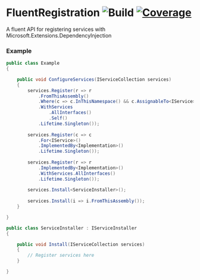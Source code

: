 # FluentRegistration ![Build](https://github.com/nwendel/fluentregistration/actions/workflows/build.yml/badge.svg) [![Coverage](https://codecov.io/gh/nwendel/fluentregistration/branch/main/graph/badge.svg?token=BMNOSIWUMV)](https://codecov.io/gh/nwendel/fluentregistration)

A fluent API for registering services with Microsoft.Extensions.DependencyInjection

### Example
```csharp
public class Example
{

    public void ConfigureServices(IServiceCollection services)
    {
        services.Register(r => r
            .FromThisAssembly()
            .Where(c => c.InThisNamespace() && c.AssignableTo<IService>())
            .WithServices
                .AllInterfaces()
                .Self()
            .Lifetime.Singleton());
            
        services.Register(c => c
            .For<IService>()
            .ImplementedBy<Implementation>()
            .Lifetime.Singleton());
            
        services.Register(r => r
            .ImplementedBy<Implementation>()
            .WithServices.AllInterfaces()
            .Lifetime.Singleton());
            
        services.Install<ServiceInstaller>();
        
        services.Install(i => i.FromThisAssembly());
    }

}

public class ServiceInstaller : IServiceInstaller
{

    public void Install(IServiceCollection services)
    {
        // Register services here
    }

}
```
